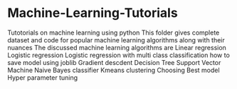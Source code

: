 # Machine-Learning-Tutorials
Tutotorials on machine learning using python
This folder gives complete dataset and code for popular
machine learning algorithms along with their nuances
The discussed machine learning algorithms are
Linear regression
Logistic regression
Logistic regression with multi class classification
how to save model using joblib
Gradient descdent
Decision Tree
Support Vector Machine
Naive Bayes classifier
Kmeans clustering
Choosing Best model
Hyper parameter tuning
